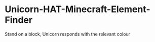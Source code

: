 Unicorn-HAT-Minecraft-Element-Finder
====================================

Stand on a block, Unicorn responds with the relevant colour
